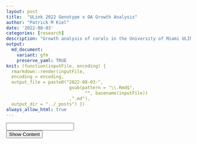 ```yaml
---
layout: post
title:  "ULink 2022 Genotype x OA Growth Analysis"
author: "Patrick M Kiel"
date: '2022-08-03'
categories: [research]
description: "Growth analysis of corals in the University of Miami ULINK Genotype x ocean acidifcation experiment to test for mechanisms of resilience to global change within the critically endangered Acropora cervicornis."
output:
  md_document:
    variant: gfm
    preserve_yaml: TRUE
knit: (function(inputFile, encoding) {
  rmarkdown::render(inputFile, 
  encoding = encoding, 
  output_file = paste0("2022-08-03-",
                        gsub(pattern = "\\.Rmd$",
                              "", basename(inputFile))
                        ,".md"), 
  output_dir = "../_posts") })
always_allow_html: true
---
```


<script type="text/javascript">
window.onload = function() {
    //query string in the password
    const urlParams = new URLSearchParams(window.location.search);
    const pass = urlParams.get('pass')
    document.getElementById("password").value = pass;
};


function verify() {
  <!-- set the password here -->
  if (document.getElementById('password').value === 'ulink') {
    document.getElementById('HIDDENDIV').classList.remove("hidden"); 
    document.getElementById('credentials').classList.add("hidden"); // Hide the div containing the credentials
  } else {
    alert('Invalid Password! You cannot view this content.');
    password.setSelectionRange(0, password.value.length);
  }
  return false;
}
</script>
<style type="text/css">
/*Change content Display */
.hidden {
  display: none;
}
</style>
<!-- The password box -->

<div id="credentials">

<input type="text" id="password" onkeydown="if (event.keyCode == 13) verify()" />
<br/>
<input id="button" type="button" value="Show Content" onclick="verify()" />

</div>

<!-- The content we want to show after password -->

<div id="HIDDENDIV" class="hidden" markdown="1">

<!-- Place all chunks, text, etc here as you would a normal RMarkdown document -->

# Overview

Here I review the growth we have observed in our experiment. The total
growth was less than we anticipated, but we still produced enough new
skeleton with significant differences in growth rates and sensitivities
to proceed forward with most of our tests.

# Treatment Conditions

## Labview Data

<img src="/notebook/images/ulinkGrowth2022/diel pot-1.png" width="90%" style="display: block; margin: auto;" />

The peaks in the standard deviation are almost certainly caused by
aquarium cleaning days when corals are removed into a separate bath and
the sensors are capped causing logging errors. CO2 injection is turned
off during these times so the aquariums themselves are not experiencing
the conditions that the logged data are suggesting. The following graph
filters out these spiked values which were programmatically identified
by occurring during scheduled cleaning times and affecting multiple
aquariums at once since cleaning occurred at the same time for all
aquariums.

<img src="/notebook/images/ulinkGrowth2022/cleaned diel plot-1.png" width="90%" style="display: block; margin: auto;" />

Variability is still present, but the extreme spikes caused by cleaning
have been removed. Thus, any variability that remains is due to durafet
error or experimental variability that affected the corals. For example,
the durafet for T15 had much higher variability than the other
aquariums. However, I believe this to be negligible.

## Carbonate Chemistry Data

500mL water samples were collected every Tuesday for analysis of the
complete carbonate chemistry suite.

### Time of Day

The bottles were not taken at exactly the same time of day, and thus the
programmed variability will be apart of the variability of each sample
along with sampling error, durafet error altering amount of CO2 injected
into aquaria (shown above in the LabView data), etc.

<img src="/notebook/images/ulinkGrowth2022/unnamed-chunk-3-1.png" width="90%" style="display: block; margin: auto;" />

Sampling time had a mean of around 10a. 3 sampling times were taken
after 12p with one sampling time around 4:20p

## Carb Parameters

<table class=" lightable-classic" style="font-family: &quot;Arial Narrow&quot;, &quot;Source Sans Pro&quot;, sans-serif; margin-left: auto; margin-right: auto;">
<caption>
Aquarium Conditions. Means ± SEM
</caption>
<thead>
<tr>
<th style="text-align:center;font-weight: bold;">
tank
</th>
<th style="text-align:center;font-weight: bold;">
sal
</th>
<th style="text-align:center;font-weight: bold;">
temp
</th>
<th style="text-align:center;font-weight: bold;">
TA
</th>
<th style="text-align:center;font-weight: bold;">
DIC
</th>
<th style="text-align:center;font-weight: bold;">
pCO2
</th>
<th style="text-align:center;font-weight: bold;">
omega
</th>
</tr>
</thead>
<tbody>
<tr>
<td style="text-align:center;">
T13
</td>
<td style="text-align:center;">
34.45 ± 0.65
</td>
<td style="text-align:center;">
27.05 ± 0.02
</td>
<td style="text-align:center;">
2301.01 ± 21.14
</td>
<td style="text-align:center;">
2126.64 ± 22.78
</td>
<td style="text-align:center;">
835.70 ± 36.22
</td>
<td style="text-align:center;">
2.19 ± 0.07
</td>
</tr>
<tr>
<td style="text-align:center;">
T14
</td>
<td style="text-align:center;">
34.38 ± 0.66
</td>
<td style="text-align:center;">
27.05 ± 0.02
</td>
<td style="text-align:center;">
2300.12 ± 21.34
</td>
<td style="text-align:center;">
2000.13 ± 21.73
</td>
<td style="text-align:center;">
426.93 ± 14.74
</td>
<td style="text-align:center;">
3.46 ± 0.08
</td>
</tr>
<tr>
<td style="text-align:center;">
T15
</td>
<td style="text-align:center;">
34.44 ± 0.65
</td>
<td style="text-align:center;">
27.04 ± 0.02
</td>
<td style="text-align:center;">
2303.84 ± 21.56
</td>
<td style="text-align:center;">
2119.24 ± 24.84
</td>
<td style="text-align:center;">
848.20 ± 99.62
</td>
<td style="text-align:center;">
2.31 ± 0.18
</td>
</tr>
<tr>
<td style="text-align:center;">
T16
</td>
<td style="text-align:center;">
34.40 ± 0.67
</td>
<td style="text-align:center;">
27.07 ± 0.02
</td>
<td style="text-align:center;">
2297.52 ± 21.47
</td>
<td style="text-align:center;">
2004.24 ± 23.57
</td>
<td style="text-align:center;">
442.12 ± 17.83
</td>
<td style="text-align:center;">
3.38 ± 0.08
</td>
</tr>
</tbody>
</table>

## Statistics

<table class=" lightable-classic" style="font-family: &quot;Arial Narrow&quot;, &quot;Source Sans Pro&quot;, sans-serif; margin-left: auto; margin-right: auto;">
<caption>
Significance of Parameters
</caption>
<thead>
<tr>
<th style="text-align:center;">
parameter
</th>
<th style="text-align:center;">
term
</th>
<th style="text-align:center;">
df
</th>
<th style="text-align:center;">
sumsq
</th>
<th style="text-align:center;">
meansq
</th>
<th style="text-align:center;">
statistic
</th>
<th style="text-align:center;">
p.value
</th>
<th style="text-align:center;">
significance
</th>
</tr>
</thead>
<tbody>
<tr>
<td style="text-align:center;">
sal
</td>
<td style="text-align:center;">
treatment
</td>
<td style="text-align:center;">
1
</td>
<td style="text-align:center;">
0.040
</td>
<td style="text-align:center;">
0.040
</td>
<td style="text-align:center;">
0.007
</td>
<td style="text-align:center;">
0.933
</td>
<td style="text-align:center;">
NS
</td>
</tr>
<tr>
<td style="text-align:center;">
sal
</td>
<td style="text-align:center;">
treatment:tank
</td>
<td style="text-align:center;">
2
</td>
<td style="text-align:center;">
0.003
</td>
<td style="text-align:center;">
0.002
</td>
<td style="text-align:center;">
0.000
</td>
<td style="text-align:center;">
1.000
</td>
<td style="text-align:center;">
NS
</td>
</tr>
<tr>
<td style="text-align:center;">
sal
</td>
<td style="text-align:center;">
Residuals
</td>
<td style="text-align:center;">
48
</td>
<td style="text-align:center;">
269.036
</td>
<td style="text-align:center;">
5.605
</td>
<td style="text-align:center;">
NA
</td>
<td style="text-align:center;">
NA
</td>
<td style="text-align:center;">
NS
</td>
</tr>
<tr>
<td style="text-align:center;">
temp
</td>
<td style="text-align:center;">
treatment
</td>
<td style="text-align:center;">
1
</td>
<td style="text-align:center;">
0.003
</td>
<td style="text-align:center;">
0.003
</td>
<td style="text-align:center;">
1.007
</td>
<td style="text-align:center;">
0.321
</td>
<td style="text-align:center;">
NS
</td>
</tr>
<tr>
<td style="text-align:center;">
temp
</td>
<td style="text-align:center;">
treatment:tank
</td>
<td style="text-align:center;">
2
</td>
<td style="text-align:center;">
0.004
</td>
<td style="text-align:center;">
0.002
</td>
<td style="text-align:center;">
0.636
</td>
<td style="text-align:center;">
0.534
</td>
<td style="text-align:center;">
NS
</td>
</tr>
<tr>
<td style="text-align:center;">
temp
</td>
<td style="text-align:center;">
Residuals
</td>
<td style="text-align:center;">
48
</td>
<td style="text-align:center;">
0.167
</td>
<td style="text-align:center;">
0.003
</td>
<td style="text-align:center;">
NA
</td>
<td style="text-align:center;">
NA
</td>
<td style="text-align:center;">
NS
</td>
</tr>
<tr>
<td style="text-align:center;">
TA
</td>
<td style="text-align:center;">
treatment
</td>
<td style="text-align:center;">
1
</td>
<td style="text-align:center;">
169.020
</td>
<td style="text-align:center;">
169.020
</td>
<td style="text-align:center;">
0.028
</td>
<td style="text-align:center;">
0.867
</td>
<td style="text-align:center;">
NS
</td>
</tr>
<tr>
<td style="text-align:center;">
TA
</td>
<td style="text-align:center;">
treatment:tank
</td>
<td style="text-align:center;">
2
</td>
<td style="text-align:center;">
96.270
</td>
<td style="text-align:center;">
48.135
</td>
<td style="text-align:center;">
0.008
</td>
<td style="text-align:center;">
0.992
</td>
<td style="text-align:center;">
NS
</td>
</tr>
<tr>
<td style="text-align:center;">
TA
</td>
<td style="text-align:center;">
Residuals
</td>
<td style="text-align:center;">
48
</td>
<td style="text-align:center;">
285247.509
</td>
<td style="text-align:center;">
5942.656
</td>
<td style="text-align:center;">
NA
</td>
<td style="text-align:center;">
NA
</td>
<td style="text-align:center;">
NS
</td>
</tr>
<tr>
<td style="text-align:center;font-weight: bold;color: white !important;background-color: red !important;">
DIC
</td>
<td style="text-align:center;font-weight: bold;color: white !important;background-color: red !important;">
treatment
</td>
<td style="text-align:center;font-weight: bold;color: white !important;background-color: red !important;">
1
</td>
<td style="text-align:center;font-weight: bold;color: white !important;background-color: red !important;">
189577.501
</td>
<td style="text-align:center;font-weight: bold;color: white !important;background-color: red !important;">
189577.501
</td>
<td style="text-align:center;font-weight: bold;color: white !important;background-color: red !important;">
26.960
</td>
<td style="text-align:center;font-weight: bold;color: white !important;background-color: red !important;">
0.000
</td>
<td style="text-align:center;font-weight: bold;color: white !important;background-color: red !important;">
xxx
</td>
</tr>
<tr>
<td style="text-align:center;">
DIC
</td>
<td style="text-align:center;">
treatment:tank
</td>
<td style="text-align:center;">
2
</td>
<td style="text-align:center;">
465.459
</td>
<td style="text-align:center;">
232.730
</td>
<td style="text-align:center;">
0.033
</td>
<td style="text-align:center;">
0.967
</td>
<td style="text-align:center;">
NS
</td>
</tr>
<tr>
<td style="text-align:center;">
DIC
</td>
<td style="text-align:center;">
Residuals
</td>
<td style="text-align:center;">
48
</td>
<td style="text-align:center;">
337526.642
</td>
<td style="text-align:center;">
7031.805
</td>
<td style="text-align:center;">
NA
</td>
<td style="text-align:center;">
NA
</td>
<td style="text-align:center;">
NS
</td>
</tr>
<tr>
<td style="text-align:center;font-weight: bold;color: white !important;background-color: red !important;">
pCO2
</td>
<td style="text-align:center;font-weight: bold;color: white !important;background-color: red !important;">
treatment
</td>
<td style="text-align:center;font-weight: bold;color: white !important;background-color: red !important;">
1
</td>
<td style="text-align:center;font-weight: bold;color: white !important;background-color: red !important;">
2157966.567
</td>
<td style="text-align:center;font-weight: bold;color: white !important;background-color: red !important;">
2157966.567
</td>
<td style="text-align:center;font-weight: bold;color: white !important;background-color: red !important;">
56.404
</td>
<td style="text-align:center;font-weight: bold;color: white !important;background-color: red !important;">
0.000
</td>
<td style="text-align:center;font-weight: bold;color: white !important;background-color: red !important;">
xxx
</td>
</tr>
<tr>
<td style="text-align:center;">
pCO2
</td>
<td style="text-align:center;">
treatment:tank
</td>
<td style="text-align:center;">
2
</td>
<td style="text-align:center;">
2513.434
</td>
<td style="text-align:center;">
1256.717
</td>
<td style="text-align:center;">
0.033
</td>
<td style="text-align:center;">
0.968
</td>
<td style="text-align:center;">
NS
</td>
</tr>
<tr>
<td style="text-align:center;">
pCO2
</td>
<td style="text-align:center;">
Residuals
</td>
<td style="text-align:center;">
48
</td>
<td style="text-align:center;">
1836441.545
</td>
<td style="text-align:center;">
38259.199
</td>
<td style="text-align:center;">
NA
</td>
<td style="text-align:center;">
NA
</td>
<td style="text-align:center;">
NS
</td>
</tr>
<tr>
<td style="text-align:center;font-weight: bold;color: white !important;background-color: red !important;">
omega
</td>
<td style="text-align:center;font-weight: bold;color: white !important;background-color: red !important;">
treatment
</td>
<td style="text-align:center;font-weight: bold;color: white !important;background-color: red !important;">
1
</td>
<td style="text-align:center;font-weight: bold;color: white !important;background-color: red !important;">
17.735
</td>
<td style="text-align:center;font-weight: bold;color: white !important;background-color: red !important;">
17.735
</td>
<td style="text-align:center;font-weight: bold;color: white !important;background-color: red !important;">
109.739
</td>
<td style="text-align:center;font-weight: bold;color: white !important;background-color: red !important;">
0.000
</td>
<td style="text-align:center;font-weight: bold;color: white !important;background-color: red !important;">
xxx
</td>
</tr>
<tr>
<td style="text-align:center;">
omega
</td>
<td style="text-align:center;">
treatment:tank
</td>
<td style="text-align:center;">
2
</td>
<td style="text-align:center;">
0.135
</td>
<td style="text-align:center;">
0.068
</td>
<td style="text-align:center;">
0.418
</td>
<td style="text-align:center;">
0.661
</td>
<td style="text-align:center;">
NS
</td>
</tr>
<tr>
<td style="text-align:center;">
omega
</td>
<td style="text-align:center;">
Residuals
</td>
<td style="text-align:center;">
48
</td>
<td style="text-align:center;">
7.757
</td>
<td style="text-align:center;">
0.162
</td>
<td style="text-align:center;">
NA
</td>
<td style="text-align:center;">
NA
</td>
<td style="text-align:center;">
NS
</td>
</tr>
</tbody>
</table>

Salinity, temperature, and total alkalinity were not significantly
different between treatments or within treatments (p&gt;&gt;0.05). DIC,
pCO2, and
*Ω*<sub>*A**r*</sub>
(p&lt;0.001) were significantly different between treatment, but not
between aquariums (p&gt;&gt;0.05). In other words, our system
reproducibly altered the carbonate chemistry parameters with high
precision.

# Calcification Analysis

<img src="/notebook/images/ulinkGrowth2022/growth graphs-1.png" width="90%" style="display: block; margin: auto;" /><img src="/notebook/images/ulinkGrowth2022/growth graphs-2.png" width="90%" style="display: block; margin: auto;" />

Following April 15 (Weeky 5), the declining health of the corals
stabilized and began to split amongst treatment groups.

<img src="/notebook/images/ulinkGrowth2022/calcification graphs-1.png" width="90%" style="display: block; margin: auto;" /><img src="/notebook/images/ulinkGrowth2022/calcification graphs-2.png" width="90%" style="display: block; margin: auto;" /><img src="/notebook/images/ulinkGrowth2022/calcification graphs-3.png" width="90%" style="display: block; margin: auto;" />

There is some obvious genet-specific responses.

1.  Cheetos-B calcification rate was nearly identical across HCO2 and
    LCO2 groups. This genet also had high initial mortality and the
    worst survivorship rate throughout the experiment. It is entirely
    possible that this genotype did not do well in the aquariums and its
    diminished calcification rate is an effect of overall health and not
    treatment.

2.  SI-A and AC-2 had the highest average calcification rates and there
    was no significant difference between these two genotypes. However,
    when you look at the effect of treatment within these genotypes
    (sensitivity), there is significant differences between them.

3.  When looking at just controls, the only significant different
    genotype is Cheetos-B. Thus, there is a difference in sensitivity to
    OA but no observable differences in ambient conditions.

4.  The relative rankings extracted from the ol’ AcDC are SI-A \~
    MB-C &gt; AC-2 &gt; Cheetos-B. The data collected here fits within
    that framework, yet reveals intraspecifc differences in
    sensitivities similar to Enochs et al. (2018). Genet identities are
    unknown for that paper though.

<table class=" lightable-classic" style="font-family: &quot;Arial Narrow&quot;, &quot;Source Sans Pro&quot;, sans-serif; margin-left: auto; margin-right: auto;">
<caption>
Means of Treatment
</caption>
<thead>
<tr>
<th style="text-align:center;font-weight: bold;">
treatment
</th>
<th style="text-align:center;font-weight: bold;">
n
</th>
<th style="text-align:center;font-weight: bold;">
mean
</th>
<th style="text-align:center;font-weight: bold;">
sd
</th>
</tr>
</thead>
<tbody>
<tr>
<td style="text-align:center;">
HCO2
</td>
<td style="text-align:center;">
46
</td>
<td style="text-align:center;">
0.316
</td>
<td style="text-align:center;">
0.139
</td>
</tr>
<tr>
<td style="text-align:center;">
LCO2
</td>
<td style="text-align:center;">
43
</td>
<td style="text-align:center;">
0.569
</td>
<td style="text-align:center;">
0.237
</td>
</tr>
</tbody>
</table>
<table class=" lightable-classic" style="font-family: &quot;Arial Narrow&quot;, &quot;Source Sans Pro&quot;, sans-serif; margin-left: auto; margin-right: auto;">
<caption>
Stats of Treatment
</caption>
<thead>
<tr>
<th style="text-align:center;font-weight: bold;">
.y.
</th>
<th style="text-align:center;font-weight: bold;">
group1
</th>
<th style="text-align:center;font-weight: bold;">
group2
</th>
<th style="text-align:center;font-weight: bold;">
n1
</th>
<th style="text-align:center;font-weight: bold;">
n2
</th>
<th style="text-align:center;font-weight: bold;">
statistic
</th>
<th style="text-align:center;font-weight: bold;">
df
</th>
<th style="text-align:center;font-weight: bold;">
p
</th>
<th style="text-align:center;font-weight: bold;">
p.signif
</th>
</tr>
</thead>
<tbody>
<tr>
<td style="text-align:center;">
dailyG
</td>
<td style="text-align:center;">
HCO2
</td>
<td style="text-align:center;">
LCO2
</td>
<td style="text-align:center;">
46
</td>
<td style="text-align:center;">
43
</td>
<td style="text-align:center;">
-6.1944
</td>
<td style="text-align:center;">
87
</td>
<td style="text-align:center;">
0
</td>
<td style="text-align:center;">
\*\*\*\*
</td>
</tr>
</tbody>
</table>
<table class=" lightable-classic" style="font-family: &quot;Arial Narrow&quot;, &quot;Source Sans Pro&quot;, sans-serif; margin-left: auto; margin-right: auto;">
<caption>
Effect Size of Treatment
</caption>
<thead>
<tr>
<th style="text-align:center;font-weight: bold;">
.y.
</th>
<th style="text-align:center;font-weight: bold;">
group1
</th>
<th style="text-align:center;font-weight: bold;">
group2
</th>
<th style="text-align:center;font-weight: bold;">
effsize
</th>
<th style="text-align:center;font-weight: bold;">
n1
</th>
<th style="text-align:center;font-weight: bold;">
n2
</th>
<th style="text-align:center;font-weight: bold;">
magnitude
</th>
</tr>
</thead>
<tbody>
<tr>
<td style="text-align:center;">
dailyG
</td>
<td style="text-align:center;">
HCO2
</td>
<td style="text-align:center;">
LCO2
</td>
<td style="text-align:center;">
-1.314
</td>
<td style="text-align:center;">
46
</td>
<td style="text-align:center;">
43
</td>
<td style="text-align:center;">
large
</td>
</tr>
</tbody>
</table>
<table class=" lightable-classic" style="font-family: &quot;Arial Narrow&quot;, &quot;Source Sans Pro&quot;, sans-serif; margin-left: auto; margin-right: auto;">
<caption>
TukeyHSD Results of Anova
</caption>
<thead>
<tr>
<th style="text-align:center;font-weight: bold;">
term
</th>
<th style="text-align:center;font-weight: bold;">
contrast
</th>
<th style="text-align:center;font-weight: bold;">
adj.p.value
</th>
<th style="text-align:center;font-weight: bold;">
significance
</th>
</tr>
</thead>
<tbody>
<tr>
<td style="text-align:center;font-weight: bold;color: white !important;background-color: red !important;">
treatment
</td>
<td style="text-align:center;font-weight: bold;color: white !important;background-color: red !important;">
LCO2-HCO2
</td>
<td style="text-align:center;font-weight: bold;color: white !important;background-color: red !important;">
0.0000
</td>
<td style="text-align:center;font-weight: bold;color: white !important;background-color: red !important;">
xxx
</td>
</tr>
<tr>
<td style="text-align:center;font-weight: bold;color: white !important;background-color: red !important;">
genotype
</td>
<td style="text-align:center;font-weight: bold;color: white !important;background-color: red !important;">
SI-A-Cheetos-B
</td>
<td style="text-align:center;font-weight: bold;color: white !important;background-color: red !important;">
0.0000
</td>
<td style="text-align:center;font-weight: bold;color: white !important;background-color: red !important;">
xxx
</td>
</tr>
<tr>
<td style="text-align:center;font-weight: bold;color: white !important;background-color: red !important;">
treatment:genotype
</td>
<td style="text-align:center;font-weight: bold;color: white !important;background-color: red !important;">
LCO2:AC-2-HCO2:AC-2
</td>
<td style="text-align:center;font-weight: bold;color: white !important;background-color: red !important;">
0.0000
</td>
<td style="text-align:center;font-weight: bold;color: white !important;background-color: red !important;">
xxx
</td>
</tr>
<tr>
<td style="text-align:center;font-weight: bold;color: white !important;background-color: red !important;">
genotype
</td>
<td style="text-align:center;font-weight: bold;color: white !important;background-color: red !important;">
Cheetos-B-AC-2
</td>
<td style="text-align:center;font-weight: bold;color: white !important;background-color: red !important;">
0.0004
</td>
<td style="text-align:center;font-weight: bold;color: white !important;background-color: red !important;">
xxx
</td>
</tr>
<tr>
<td style="text-align:center;font-weight: bold;color: white !important;background-color: red !important;">
treatment:genotype
</td>
<td style="text-align:center;font-weight: bold;color: white !important;background-color: red !important;">
LCO2:MB-C-HCO2:MB-C
</td>
<td style="text-align:center;font-weight: bold;color: white !important;background-color: red !important;">
0.0004
</td>
<td style="text-align:center;font-weight: bold;color: white !important;background-color: red !important;">
xxx
</td>
</tr>
<tr>
<td style="text-align:center;font-weight: bold;color: white !important;background-color: red !important;">
genotype
</td>
<td style="text-align:center;font-weight: bold;color: white !important;background-color: red !important;">
SI-A-MB-C
</td>
<td style="text-align:center;font-weight: bold;color: white !important;background-color: red !important;">
0.0039
</td>
<td style="text-align:center;font-weight: bold;color: white !important;background-color: red !important;">
xx
</td>
</tr>
<tr>
<td style="text-align:center;">
genotype
</td>
<td style="text-align:center;">
MB-C-Cheetos-B
</td>
<td style="text-align:center;">
0.1103
</td>
<td style="text-align:center;">
NS
</td>
</tr>
<tr>
<td style="text-align:center;">
treatment:genotype
</td>
<td style="text-align:center;">
LCO2:SI-A-HCO2:SI-A
</td>
<td style="text-align:center;">
0.3339
</td>
<td style="text-align:center;">
NS
</td>
</tr>
<tr>
<td style="text-align:center;">
genotype
</td>
<td style="text-align:center;">
SI-A-AC-2
</td>
<td style="text-align:center;">
0.5634
</td>
<td style="text-align:center;">
NS
</td>
</tr>
<tr>
<td style="text-align:center;">
treatment:genotype
</td>
<td style="text-align:center;">
LCO2:Cheetos-B-HCO2:Cheetos-B
</td>
<td style="text-align:center;">
0.9741
</td>
<td style="text-align:center;">
NS
</td>
</tr>
</tbody>
</table>
<table class=" lightable-classic" style="font-family: &quot;Arial Narrow&quot;, &quot;Source Sans Pro&quot;, sans-serif; margin-left: auto; margin-right: auto;">
<caption>
Significance Letter Groups
</caption>
<thead>
<tr>
<th style="text-align:left;font-weight: bold;">
</th>
<th style="text-align:center;font-weight: bold;">
treatment
</th>
<th style="text-align:center;font-weight: bold;">
genotype
</th>
<th style="text-align:center;font-weight: bold;">
significance
</th>
</tr>
</thead>
<tbody>
<tr>
<td style="text-align:left;">
3
</td>
<td style="text-align:center;">
HCO2
</td>
<td style="text-align:center;">
Cheetos-B
</td>
<td style="text-align:center;">
a
</td>
</tr>
<tr>
<td style="text-align:left;">
5
</td>
<td style="text-align:center;">
HCO2
</td>
<td style="text-align:center;">
MB-C
</td>
<td style="text-align:center;">
a
</td>
</tr>
<tr>
<td style="text-align:left;">
4
</td>
<td style="text-align:center;">
LCO2
</td>
<td style="text-align:center;">
Cheetos-B
</td>
<td style="text-align:center;">
ab
</td>
</tr>
<tr>
<td style="text-align:left;">
1
</td>
<td style="text-align:center;">
HCO2
</td>
<td style="text-align:center;">
AC-2
</td>
<td style="text-align:center;">
ab
</td>
</tr>
<tr>
<td style="text-align:left;">
7
</td>
<td style="text-align:center;">
HCO2
</td>
<td style="text-align:center;">
SI-A
</td>
<td style="text-align:center;">
bc
</td>
</tr>
<tr>
<td style="text-align:left;">
6
</td>
<td style="text-align:center;">
LCO2
</td>
<td style="text-align:center;">
MB-C
</td>
<td style="text-align:center;">
cd
</td>
</tr>
<tr>
<td style="text-align:left;">
8
</td>
<td style="text-align:center;">
LCO2
</td>
<td style="text-align:center;">
SI-A
</td>
<td style="text-align:center;">
cd
</td>
</tr>
<tr>
<td style="text-align:left;">
2
</td>
<td style="text-align:center;">
LCO2
</td>
<td style="text-align:center;">
AC-2
</td>
<td style="text-align:center;">
d
</td>
</tr>
</tbody>
</table>

The mean calcification rate in the HCO2 group was mean 0.316 (SD =
0.139) mg/g/day, whereas the mean in the LCO2 group was 0.569 (SD =
0.237). A Student two-samples t-test showed that the difference was
statistically significant, t(87) = -6.194, p &lt; 0.0001, d = -1.314.
Thus, the ocean acidification group saw on average a 44% reduction in
calcification rates.

## Tank Effects

We saw above that tank conditions were significantly different among
treatment groups, but not individual aquariums within treatment. We also
saw that calcification rates were significantly different among
treatment groups. Here I am analyzing tank effects on the calcification
rate and investigating if calcification rates were significantly
different between aquariums within the same treatment group.

<img src="/notebook/images/ulinkGrowth2022/tank effects graph-1.png" width="90%" style="display: block; margin: auto;" /><img src="/notebook/images/ulinkGrowth2022/tank effects graph-2.png" width="90%" style="display: block; margin: auto;" />

### Tank Effects Statistics

<table class=" lightable-classic" style="font-family: &quot;Arial Narrow&quot;, &quot;Source Sans Pro&quot;, sans-serif; margin-left: auto; margin-right: auto;">
<caption>
Significance testing of tank effect on calcification
</caption>
<thead>
<tr>
<th style="text-align:center;font-weight: bold;">
treatment
</th>
<th style="text-align:center;font-weight: bold;">
.y.
</th>
<th style="text-align:center;font-weight: bold;">
group1
</th>
<th style="text-align:center;font-weight: bold;">
group2
</th>
<th style="text-align:center;font-weight: bold;">
n1
</th>
<th style="text-align:center;font-weight: bold;">
n2
</th>
<th style="text-align:center;font-weight: bold;">
statistic
</th>
<th style="text-align:center;font-weight: bold;">
df
</th>
<th style="text-align:center;font-weight: bold;">
p
</th>
<th style="text-align:center;font-weight: bold;">
p.adj
</th>
<th style="text-align:center;font-weight: bold;">
p.adj.signif
</th>
</tr>
</thead>
<tbody>
<tr>
<td style="text-align:center;">
HCO2
</td>
<td style="text-align:center;">
dailyG
</td>
<td style="text-align:center;">
13
</td>
<td style="text-align:center;">
15
</td>
<td style="text-align:center;">
24
</td>
<td style="text-align:center;">
22
</td>
<td style="text-align:center;">
-0.482
</td>
<td style="text-align:center;">
42.209
</td>
<td style="text-align:center;">
0.632
</td>
<td style="text-align:center;">
0.632
</td>
<td style="text-align:center;">
ns
</td>
</tr>
<tr>
<td style="text-align:center;">
LCO2
</td>
<td style="text-align:center;">
dailyG
</td>
<td style="text-align:center;">
14
</td>
<td style="text-align:center;">
16
</td>
<td style="text-align:center;">
22
</td>
<td style="text-align:center;">
21
</td>
<td style="text-align:center;">
1.456
</td>
<td style="text-align:center;">
40.856
</td>
<td style="text-align:center;">
0.153
</td>
<td style="text-align:center;">
0.153
</td>
<td style="text-align:center;">
ns
</td>
</tr>
</tbody>
</table>

No observable differences of mean calcification rate when comparing
within treatment groups.

### Mixed Effects Model

Here I created a mixed effects model model to account for the lack of
independence brought upon by having multiple corals grown in the same
tank and the possible tank-specific effects that may have affected
calcification rates. Including this random effect decreased the AIC from
66 to 31 as compared to a fixed-effects only model, and therefore the
random tank effect should be included for analysis.

As a reminder, here is the fixed effects model as shown above:

``` r
modFixed <- totalGrowth %>%
  aov(dailyG ~ genotype*treatment, data=.)

modFixed %>%
  summary()
```

    ##                    Df Sum Sq Mean Sq F value   Pr(>F)    
    ## genotype            3 0.9975  0.3325  13.298 3.86e-07 ***
    ## treatment           1 1.2904  1.2904  51.605 2.97e-10 ***
    ## genotype:treatment  3 0.3311  0.1104   4.413  0.00631 ** 
    ## Residuals          81 2.0254  0.0250                     
    ## ---
    ## Signif. codes:  0 '***' 0.001 '**' 0.01 '*' 0.05 '.' 0.1 ' ' 1

Here is the mixed effects model with the tank identity set as a random
factor to give each tank its own, random intercept. Notice, including
the random effects decreases the absolute value of the AIC. Therefore,
this new model better describes the data.

``` r
modRandom <- totalGrowth %>%
  lmerTest::lmer(dailyG ~ genotype * treatment + (1|tank),
                 data=.)
modRandom %>%
  anova()
```

    ## Type III Analysis of Variance Table with Satterthwaite's method
    ##                     Sum Sq Mean Sq NumDF  DenDF F value    Pr(>F)    
    ## genotype           0.96092 0.32031     3 79.039 13.2105 4.486e-07 ***
    ## treatment          0.49517 0.49517     1  2.061 20.4225  0.043159 *  
    ## genotype:treatment 0.32747 0.10916     3 79.039  4.5019  0.005729 ** 
    ## ---
    ## Signif. codes:  0 '***' 0.001 '**' 0.01 '*' 0.05 '.' 0.1 ' ' 1

``` r
AIC(modFixed, modRandom)
```

    ##           df       AIC
    ## modFixed   9 -66.10356
    ## modRandom 10 -30.71757

Tukey post-hoc analysis of the mixed effects model:

<table class=" lightable-classic" style="font-family: &quot;Arial Narrow&quot;, &quot;Source Sans Pro&quot;, sans-serif; margin-left: auto; margin-right: auto;">
<caption>
Pairwise comparison of genotypes’ sensitivity to OA
</caption>
<thead>
<tr>
<th style="text-align:center;font-weight: bold;">
pairwise
</th>
<th style="text-align:center;font-weight: bold;">
estimate
</th>
<th style="text-align:center;font-weight: bold;">
std.error
</th>
<th style="text-align:center;font-weight: bold;">
statistic
</th>
<th style="text-align:center;font-weight: bold;">
adj.p.value
</th>
</tr>
</thead>
<tbody>
<tr>
<td style="text-align:center;font-weight: bold;color: white !important;background-color: red !important;">
(AC-2 HCO2) - (AC-2 LCO2)
</td>
<td style="text-align:center;font-weight: bold;color: white !important;background-color: red !important;">
-0.3942
</td>
<td style="text-align:center;font-weight: bold;color: white !important;background-color: red !important;">
0.0741
</td>
<td style="text-align:center;font-weight: bold;color: white !important;background-color: red !important;">
-5.3202
</td>
<td style="text-align:center;font-weight: bold;color: white !important;background-color: red !important;">
0.0066
</td>
</tr>
<tr>
<td style="text-align:center;">
(Cheetos-B HCO2) - (Cheetos-B LCO2)
</td>
<td style="text-align:center;">
-0.0820
</td>
<td style="text-align:center;">
0.0903
</td>
<td style="text-align:center;">
-0.9082
</td>
<td style="text-align:center;">
0.9815
</td>
</tr>
<tr>
<td style="text-align:center;font-weight: bold;color: white !important;background-color: red !important;">
(MB-C HCO2) - (MB-C LCO2)
</td>
<td style="text-align:center;font-weight: bold;color: white !important;background-color: red !important;">
-0.3045
</td>
<td style="text-align:center;font-weight: bold;color: white !important;background-color: red !important;">
0.0751
</td>
<td style="text-align:center;font-weight: bold;color: white !important;background-color: red !important;">
-4.0544
</td>
<td style="text-align:center;font-weight: bold;color: white !important;background-color: red !important;">
0.0333
</td>
</tr>
<tr>
<td style="text-align:center;">
(SI-A HCO2) - (SI-A LCO2)
</td>
<td style="text-align:center;">
-0.1365
</td>
<td style="text-align:center;">
0.0708
</td>
<td style="text-align:center;">
-1.9281
</td>
<td style="text-align:center;">
0.5701
</td>
</tr>
</tbody>
</table>

Pattern is the same as above with the fixed effects. Significance has
decreased (p values increased) for AC-2 and MB-C, suggesting that there
was some variability between tanks in the same treatment (T13 v T15 and
T14 v T16) but that this within treatment variability was not
significant enough to change our conclusions. Thus, we fail to reject
our null hypothesis that there are significant differences between
individual genotype’s susceptibility to OA.

## Powder Available

<img src="/notebook/images/ulinkGrowth2022/powder available-1.png" width="90%" style="display: block; margin: auto;" />

The amount of new aragonite precipated is visualized above. Horizontal
lines denote thresholds for tests: &gt;500mg = green (complete suite
including XRD), &gt;120 mg = orange (complete suite sans XRD), &gt;50mg
= red (TGA and isotope only).

# Linear Extension

<img src="/notebook/images/ulinkGrowth2022/LE graphs-1.png" width="90%" style="display: block; margin: auto;" /><img src="/notebook/images/ulinkGrowth2022/LE graphs-2.png" width="90%" style="display: block; margin: auto;" /><img src="/notebook/images/ulinkGrowth2022/LE graphs-3.png" width="90%" style="display: block; margin: auto;" />

<table class=" lightable-classic" style="font-family: &quot;Arial Narrow&quot;, &quot;Source Sans Pro&quot;, sans-serif; margin-left: auto; margin-right: auto;">
<caption>
Means of Treatment
</caption>
<thead>
<tr>
<th style="text-align:center;font-weight: bold;">
treatment
</th>
<th style="text-align:center;font-weight: bold;">
n
</th>
<th style="text-align:center;font-weight: bold;">
mean
</th>
<th style="text-align:center;font-weight: bold;">
sd
</th>
</tr>
</thead>
<tbody>
<tr>
<td style="text-align:center;">
HCO2
</td>
<td style="text-align:center;">
45
</td>
<td style="text-align:center;">
0.005
</td>
<td style="text-align:center;">
0.004
</td>
</tr>
<tr>
<td style="text-align:center;">
LCO2
</td>
<td style="text-align:center;">
39
</td>
<td style="text-align:center;">
0.006
</td>
<td style="text-align:center;">
0.004
</td>
</tr>
</tbody>
</table>
<table class=" lightable-classic" style="font-family: &quot;Arial Narrow&quot;, &quot;Source Sans Pro&quot;, sans-serif; margin-left: auto; margin-right: auto;">
<caption>
Stats of Treatment
</caption>
<thead>
<tr>
<th style="text-align:center;font-weight: bold;">
.y.
</th>
<th style="text-align:center;font-weight: bold;">
group1
</th>
<th style="text-align:center;font-weight: bold;">
group2
</th>
<th style="text-align:center;font-weight: bold;">
n1
</th>
<th style="text-align:center;font-weight: bold;">
n2
</th>
<th style="text-align:center;font-weight: bold;">
statistic
</th>
<th style="text-align:center;font-weight: bold;">
df
</th>
<th style="text-align:center;font-weight: bold;">
p
</th>
<th style="text-align:center;font-weight: bold;">
p.signif
</th>
</tr>
</thead>
<tbody>
<tr>
<td style="text-align:center;">
prod
</td>
<td style="text-align:center;">
HCO2
</td>
<td style="text-align:center;">
LCO2
</td>
<td style="text-align:center;">
45
</td>
<td style="text-align:center;">
39
</td>
<td style="text-align:center;">
-1.5559
</td>
<td style="text-align:center;">
82
</td>
<td style="text-align:center;">
0.124
</td>
<td style="text-align:center;">
ns
</td>
</tr>
</tbody>
</table>
<table class=" lightable-classic" style="font-family: &quot;Arial Narrow&quot;, &quot;Source Sans Pro&quot;, sans-serif; margin-left: auto; margin-right: auto;">
<caption>
Effect Size of Treatment
</caption>
<thead>
<tr>
<th style="text-align:center;font-weight: bold;">
.y.
</th>
<th style="text-align:center;font-weight: bold;">
group1
</th>
<th style="text-align:center;font-weight: bold;">
group2
</th>
<th style="text-align:center;font-weight: bold;">
effsize
</th>
<th style="text-align:center;font-weight: bold;">
n1
</th>
<th style="text-align:center;font-weight: bold;">
n2
</th>
<th style="text-align:center;font-weight: bold;">
magnitude
</th>
</tr>
</thead>
<tbody>
<tr>
<td style="text-align:center;">
prod
</td>
<td style="text-align:center;">
HCO2
</td>
<td style="text-align:center;">
LCO2
</td>
<td style="text-align:center;">
-0.3404
</td>
<td style="text-align:center;">
45
</td>
<td style="text-align:center;">
39
</td>
<td style="text-align:center;">
small
</td>
</tr>
</tbody>
</table>
<table class=" lightable-classic" style="font-family: &quot;Arial Narrow&quot;, &quot;Source Sans Pro&quot;, sans-serif; margin-left: auto; margin-right: auto;">
<caption>
TukeyHSD Results of Anova
</caption>
<thead>
<tr>
<th style="text-align:center;font-weight: bold;">
term
</th>
<th style="text-align:center;font-weight: bold;">
contrast
</th>
<th style="text-align:center;font-weight: bold;">
adj.p.value
</th>
<th style="text-align:center;font-weight: bold;">
significance
</th>
</tr>
</thead>
<tbody>
<tr>
<td style="text-align:center;font-weight: bold;color: white !important;background-color: red !important;">
treatment:genotype
</td>
<td style="text-align:center;font-weight: bold;color: white !important;background-color: red !important;">
LCO2:SI-A-HCO2:SI-A
</td>
<td style="text-align:center;font-weight: bold;color: white !important;background-color: red !important;">
0.0012
</td>
<td style="text-align:center;font-weight: bold;color: white !important;background-color: red !important;">
xx
</td>
</tr>
<tr>
<td style="text-align:center;">
treatment
</td>
<td style="text-align:center;">
LCO2-HCO2
</td>
<td style="text-align:center;">
0.0943
</td>
<td style="text-align:center;">
NS
</td>
</tr>
<tr>
<td style="text-align:center;">
genotype
</td>
<td style="text-align:center;">
MB-C-Cheetos-B
</td>
<td style="text-align:center;">
0.3472
</td>
<td style="text-align:center;">
NS
</td>
</tr>
<tr>
<td style="text-align:center;">
genotype
</td>
<td style="text-align:center;">
SI-A-MB-C
</td>
<td style="text-align:center;">
0.4989
</td>
<td style="text-align:center;">
NS
</td>
</tr>
<tr>
<td style="text-align:center;">
genotype
</td>
<td style="text-align:center;">
Cheetos-B-AC-2
</td>
<td style="text-align:center;">
0.5543
</td>
<td style="text-align:center;">
NS
</td>
</tr>
<tr>
<td style="text-align:center;">
genotype
</td>
<td style="text-align:center;">
SI-A-AC-2
</td>
<td style="text-align:center;">
0.7510
</td>
<td style="text-align:center;">
NS
</td>
</tr>
<tr>
<td style="text-align:center;">
treatment:genotype
</td>
<td style="text-align:center;">
LCO2:AC-2-HCO2:AC-2
</td>
<td style="text-align:center;">
0.9477
</td>
<td style="text-align:center;">
NS
</td>
</tr>
<tr>
<td style="text-align:center;">
genotype
</td>
<td style="text-align:center;">
SI-A-Cheetos-B
</td>
<td style="text-align:center;">
0.9671
</td>
<td style="text-align:center;">
NS
</td>
</tr>
<tr>
<td style="text-align:center;">
treatment:genotype
</td>
<td style="text-align:center;">
LCO2:Cheetos-B-HCO2:Cheetos-B
</td>
<td style="text-align:center;">
1.0000
</td>
<td style="text-align:center;">
NS
</td>
</tr>
<tr>
<td style="text-align:center;">
treatment:genotype
</td>
<td style="text-align:center;">
LCO2:MB-C-HCO2:MB-C
</td>
<td style="text-align:center;">
1.0000
</td>
<td style="text-align:center;">
NS
</td>
</tr>
</tbody>
</table>
<table class=" lightable-classic" style="font-family: &quot;Arial Narrow&quot;, &quot;Source Sans Pro&quot;, sans-serif; margin-left: auto; margin-right: auto;">
<caption>
Significance Letter Groups
</caption>
<thead>
<tr>
<th style="text-align:left;font-weight: bold;">
</th>
<th style="text-align:center;font-weight: bold;">
treatment
</th>
<th style="text-align:center;font-weight: bold;">
genotype
</th>
<th style="text-align:center;font-weight: bold;">
significance
</th>
</tr>
</thead>
<tbody>
<tr>
<td style="text-align:left;">
7
</td>
<td style="text-align:center;">
HCO2
</td>
<td style="text-align:center;">
SI-A
</td>
<td style="text-align:center;">
a
</td>
</tr>
<tr>
<td style="text-align:left;">
4
</td>
<td style="text-align:center;">
LCO2
</td>
<td style="text-align:center;">
Cheetos-B
</td>
<td style="text-align:center;">
ab
</td>
</tr>
<tr>
<td style="text-align:left;">
3
</td>
<td style="text-align:center;">
HCO2
</td>
<td style="text-align:center;">
Cheetos-B
</td>
<td style="text-align:center;">
ab
</td>
</tr>
<tr>
<td style="text-align:left;">
2
</td>
<td style="text-align:center;">
LCO2
</td>
<td style="text-align:center;">
AC-2
</td>
<td style="text-align:center;">
ab
</td>
</tr>
<tr>
<td style="text-align:left;">
6
</td>
<td style="text-align:center;">
LCO2
</td>
<td style="text-align:center;">
MB-C
</td>
<td style="text-align:center;">
ab
</td>
</tr>
<tr>
<td style="text-align:left;">
5
</td>
<td style="text-align:center;">
HCO2
</td>
<td style="text-align:center;">
MB-C
</td>
<td style="text-align:center;">
ab
</td>
</tr>
<tr>
<td style="text-align:left;">
1
</td>
<td style="text-align:center;">
HCO2
</td>
<td style="text-align:center;">
AC-2
</td>
<td style="text-align:center;">
b
</td>
</tr>
<tr>
<td style="text-align:left;">
8
</td>
<td style="text-align:center;">
LCO2
</td>
<td style="text-align:center;">
SI-A
</td>
<td style="text-align:center;">
b
</td>
</tr>
</tbody>
</table>

The mean linear extension rate in the HCO2 group was mean 0.005 (SD =
0.004) mm/cm/day, whereas the mean in the LCO2 group was 0.006 (SD =
0.004). A Student two-samples t-test showed that the difference was not
statistically significant, t(82) = -1.556, p =0.124, d = -0.34.

## Tank Effects

<img src="/notebook/images/ulinkGrowth2022/LE tank effects-1.png" width="90%" style="display: block; margin: auto;" />

<table class=" lightable-classic" style="font-family: &quot;Arial Narrow&quot;, &quot;Source Sans Pro&quot;, sans-serif; margin-left: auto; margin-right: auto;">
<caption>
Significance testing of tank effect on Linear Extension Rates
</caption>
<thead>
<tr>
<th style="text-align:center;font-weight: bold;">
treatment
</th>
<th style="text-align:center;font-weight: bold;">
.y.
</th>
<th style="text-align:center;font-weight: bold;">
group1
</th>
<th style="text-align:center;font-weight: bold;">
group2
</th>
<th style="text-align:center;font-weight: bold;">
n1
</th>
<th style="text-align:center;font-weight: bold;">
n2
</th>
<th style="text-align:center;font-weight: bold;">
statistic
</th>
<th style="text-align:center;font-weight: bold;">
df
</th>
<th style="text-align:center;font-weight: bold;">
p
</th>
<th style="text-align:center;font-weight: bold;">
p.adj
</th>
<th style="text-align:center;font-weight: bold;">
p.adj.signif
</th>
</tr>
</thead>
<tbody>
<tr>
<td style="text-align:center;">
HCO2
</td>
<td style="text-align:center;">
prod
</td>
<td style="text-align:center;">
13
</td>
<td style="text-align:center;">
15
</td>
<td style="text-align:center;">
23
</td>
<td style="text-align:center;">
22
</td>
<td style="text-align:center;">
-0.911
</td>
<td style="text-align:center;">
38.599
</td>
<td style="text-align:center;">
0.368
</td>
<td style="text-align:center;">
0.368
</td>
<td style="text-align:center;">
ns
</td>
</tr>
<tr>
<td style="text-align:center;">
LCO2
</td>
<td style="text-align:center;">
prod
</td>
<td style="text-align:center;">
14
</td>
<td style="text-align:center;">
16
</td>
<td style="text-align:center;">
21
</td>
<td style="text-align:center;">
18
</td>
<td style="text-align:center;">
1.227
</td>
<td style="text-align:center;">
34.931
</td>
<td style="text-align:center;">
0.228
</td>
<td style="text-align:center;">
0.228
</td>
<td style="text-align:center;">
ns
</td>
</tr>
</tbody>
</table>

    ## # A tibble: 1 x 4
    ##   term               contrast            adj.p.value significance
    ##   <chr>              <chr>                     <dbl> <chr>       
    ## 1 treatment:genotype LCO2:SI-A-HCO2:SI-A      0.0012 xx

    ## Type III Analysis of Variance Table with Satterthwaite's method
    ##                        Sum Sq    Mean Sq NumDF  DenDF F value  Pr(>F)   
    ## genotype           4.3893e-05 1.4631e-05     3 74.015  1.1832 0.32200   
    ## treatment          1.7696e-05 1.7696e-05     1  2.059  1.4311 0.35119   
    ## genotype:treatment 2.1560e-04 7.1866e-05     3 74.015  5.8119 0.00127 **
    ## ---
    ## Signif. codes:  0 '***' 0.001 '**' 0.01 '*' 0.05 '.' 0.1 ' ' 1

<table class=" lightable-classic" style="font-family: &quot;Arial Narrow&quot;, &quot;Source Sans Pro&quot;, sans-serif; margin-left: auto; margin-right: auto;">
<caption>
Pairwise comparison of genotypes’ sensitivity to OA
</caption>
<thead>
<tr>
<th style="text-align:center;font-weight: bold;">
pairwise
</th>
<th style="text-align:center;font-weight: bold;">
estimate
</th>
<th style="text-align:center;font-weight: bold;">
std.error
</th>
<th style="text-align:center;font-weight: bold;">
statistic
</th>
<th style="text-align:center;font-weight: bold;">
adj.p.value
</th>
</tr>
</thead>
<tbody>
<tr>
<td style="text-align:center;">
(AC-2 HCO2) - (AC-2 LCO2)
</td>
<td style="text-align:center;">
0.0017
</td>
<td style="text-align:center;">
0.0015
</td>
<td style="text-align:center;">
1.1114
</td>
<td style="text-align:center;">
0.9453
</td>
</tr>
<tr>
<td style="text-align:center;">
(Cheetos-B HCO2) - (Cheetos-B LCO2)
</td>
<td style="text-align:center;">
0.0004
</td>
<td style="text-align:center;">
0.0019
</td>
<td style="text-align:center;">
0.1980
</td>
<td style="text-align:center;">
1.0000
</td>
</tr>
<tr>
<td style="text-align:center;">
(MB-C HCO2) - (MB-C LCO2)
</td>
<td style="text-align:center;">
0.0000
</td>
<td style="text-align:center;">
0.0015
</td>
<td style="text-align:center;">
0.0210
</td>
<td style="text-align:center;">
1.0000
</td>
</tr>
<tr>
<td style="text-align:center;font-weight: bold;color: white !important;background-color: red !important;">
(SI-A HCO2) - (SI-A LCO2)
</td>
<td style="text-align:center;font-weight: bold;color: white !important;background-color: red !important;">
-0.0062
</td>
<td style="text-align:center;font-weight: bold;color: white !important;background-color: red !important;">
0.0015
</td>
<td style="text-align:center;font-weight: bold;color: white !important;background-color: red !important;">
-4.1839
</td>
<td style="text-align:center;font-weight: bold;color: white !important;background-color: red !important;">
0.0117
</td>
</tr>
</tbody>
</table>

    ##           df       AIC
    ## modFixed   9 -700.8051
    ## modRandom 10 -604.1854

AIC tells us the mixed effects model better describes the data. Post-hoc
testing further tells us that indeed SI-A’s linear extension rates were
significantly different between treatments (p&lt;0.05), yet all other
genotype’s were not.

<img src="/notebook/images/ulinkGrowth2022/total extension-1.png" width="90%" style="display: block; margin: auto;" />

# Takeaways and Next Steps

Overall growth was less than hoped for. However, there is enough new
skeleton for nearly all the powder tests that we want to conduct: FTIR,
TGA, boron isotopes, and Raman. There is enough powder to run XRD on
some samples from genotypes AC-2 (OA=2, control=8) and SI-A (control=5)
and a single sample of Cheetos-B. The lack of even replication though
may preclude analysis of XRD. For nanoindentation tests, we should have
enough new growth to run on a majority of samples.

Linear extension was measured by maximum vertical height as measured
with calipers. We additionally have initial 3d scans of all corals and
post 3d scans of a subset of 48 corals (n=3 per genotype per tank). From
this data, we can extract surface area to volume ratios and see how this
changed among genotypes and treatments. This analysis still needs to be
done. We can also more accurately measure total linear extension of the
corals which may have curving or branching morphologies.

## Plating of Tissue

Among control corals, I visually noticed significant plating of tissue
and a veneer of aragonite above the acrylic tags. This was almost
completely absent in OA corals. I can take photos of each coral and
calculate surface area of plating.

## CT Scanning

The micro-ct scan is currently out of service. We can use the large
ct-scanner to determine bulk density. The scanner has a resolution of
0.1mm/scan so we can measure the density of the new growth. This growth
is isolated to the highly variable apical tips which may cause some
problems.
<a href="https://patrickmkiel.com/notebook/research/LangdonSkeletonAnalysis/?pass=acidification" target="_blank">See
this post which discusses the ct-scanning analysis of apical tips done
on Langdon’s OA corals.</a>

</div>
